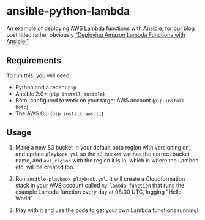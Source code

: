 ansible-python-lambda
=====================

An example of deploying [AWS Lambda][lambda] functions with [Ansible][ansible],
for our blog post titled rather obviously [“Deploying Amazon Lambda Functions
with Ansible.”][blogpost]

Requirements
------------

To run this, you will need:

* Python and a recent `pip`
* Ansible 2.0+ (`pip install ansible`)
* Boto, configured to work on your target AWS account (`pip install boto`)
* The AWS CLI (`pip install awscli`)

Usage
-----

1. Make a new S3 bucket in your default boto region with versioning on, and
   update `playbook.yml` so the `s3_bucket` var has the correct bucket name,
   and `aws_region` with the region it is in, which is where the Lambda etc.
   will be created too.

2. Run `ansible-playbook playbook.yml`. It will create a Cloudformation stack
   in your AWS account called `my-lambda-function` that runs the example Lambda
   function every day at 08:00 UTC, logging "Hello World".

3. Play with it and use the code to get your own Lambda functions running!

[lambda]: https://aws.amazon.com/lambda/
[ansible]: https://www.ansible.com/
[blogpost]: https://tech.yplanapp.com/2016/05/27/deploying-amazon-lambda-functions-with-ansible/
